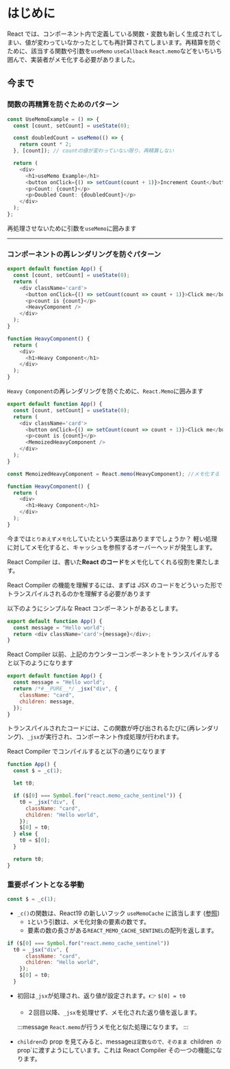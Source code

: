 # はじめに

React では、コンポーネント内で定義している関数・変数も新しく生成されてしまい、値が変わっていなかったとしても再計算されてしまいます。再精算を防ぐために、該当する関数や引数を`useMemo` `useCallback` `React.memo`などをいちいち囲んで、実装者がメモ化する必要がありました。

## 今まで

### 関数の再精算を防ぐためのパターン

```typescript
const UseMemoExample = () => {
  const [count, setCount] = useState(0);

  const doubledCount = useMemo(() => {
    return count * 2;
  }, [count]); // countの値が変わっていない限り、再精算しない

  return (
    <div>
      <h1>useMemo Example</h1>
      <button onClick={() => setCount(count + 1)}>Increment Count</button>
      <p>Count: {count}</p>
      <p>Doubled Count: {doubledCount}</p>
    </div>
  );
};
```

再処理させないために引数を`useMemo`に囲みます

---

### コンポーネントの再レンダリングを防ぐパターン

```ts
export default function App() {
  const [count, setCount] = useState(0);
  return (
    <div className='card'>
      <button onClick={() => setCount(count => count + 1)}>Click me</button>
      <p>count is {count}</p>
      <HeavyComponent />
    </div>
  );
}

function HeavyComponent() {
  return (
    <div>
      <h1>Heavy Component</h1>
    </div>
  );
}
```

`Heavy Component`の再レンダリングを防ぐために、`React.Memo`に囲みます

```ts
export default function App() {
  const [count, setCount] = useState(0);
  return (
    <div className='card'>
      <button onClick={() => setCount(count => count + 1)}>Click me</button>
      <p>count is {count}</p>
      <MemoizedHeavyComponent />
    </div>
  );
}

const MemoizedHeavyComponent = React.memo(HeavyComponent); //メモ化する

function HeavyComponent() {
  return (
    <div>
      <h1>Heavy Component</h1>
    </div>
  );
}
```

今までは`とりあえずメモ化`していたという実感はありますでしょうか？
軽い処理に対してメモ化すると、キャッシュを参照するオーバーヘッドが発生します。

React Compiler は、書いた**React のコード**をメモ化してくれる役割を果たします。

React Compiler の機能を理解するには、まずは JSX のコードをどういった形でトランスパイルされるのかを理解する必要があります

以下のようにシンプルな React コンポーネントがあるとします。

```js
export default function App() {
  const message = "Hello world";
  return <div className='card'>{message}</div>;
}
```

React Compiler 以前、上記のカウンターコンポーネントをトランスパイルすると以下のようになります

```js
export default function App() {
  const message = "Hello world";
  return /*#__PURE__*/ _jsx("div", {
    className: "card",
    children: message,
  });
}
```

トランスパイルされたコードには、この関数が呼び出されるたびに(再レンダリング)、`_jsx`が実行され、コンポーネント作成処理が行われます。

React Compiler でコンパイルすると以下の通りになります

```js
function App() {
  const $ = _c(1);

  let t0;

  if ($[0] === Symbol.for("react.memo_cache_sentinel")) {
    t0 = _jsx("div", {
      className: "card",
      children: "Hello world",
    });
    $[0] = t0;
  } else {
    t0 = $[0];
  }

  return t0;
}
```

### 重要ポイントとなる挙動

```js
const $ = _c(1);
```

- `_c()`の関数は、React19 の新しいフック `useMemoCache` に該当します ([参照](https://github.com/facebook/react/blob/ea6e05912aa43a0bbfbee381752caa1817a41a86/packages/react-server/src/ReactFlightHooks.js#L84-L92))
  - `1`という引数は、メモ化対象の要素の数です。
  - 要素の数の長さがある`REACT_MEMO_CACHE_SENTINEL`の配列を返します。

```js
if ($[0] === Symbol.for("react.memo_cache_sentinel"))
  t0 = _jsx("div", {
      className: "card",
      children: "Hello world",
    });
    $[0] = t0;
  }
```

- 初回は`_jsx`が処理され、返り値が設定されます。👉 `$[0] = t0`

  - ２回目以降、`_jsx`を処理せず、メモ化された返り値を返します。

  :::message
  `React.memo`が行うメモ化と似た処理になります。
  :::

- `children`の prop を見てみると、message`は定数なので、そのまま `children` の`prop`に渡すようにしています。これは React Compiler その一つの機能になります。
